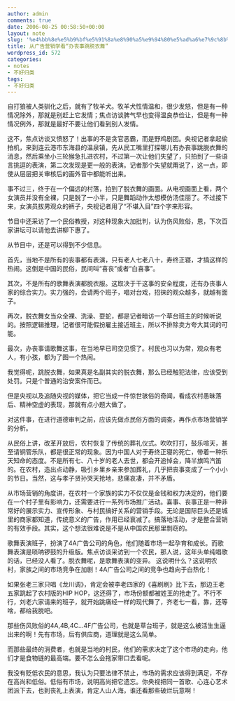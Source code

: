 ```yaml
---
author: admin
comments: true
date: 2006-08-25 00:58:50+00:00
layout: note
slug: '%e4%bb%8e%e5%b9%bf%e5%91%8a%e8%90%a5%e9%94%80%e5%ad%a6%e7%9c%8b%e2%80%9c%e5%8a%9e%e4%b8%a7%e4%ba%8b%e8%b7%b3%e8%84%b1%e8%a1%a3%e8%88%9e%e2%80%9d'
title: 从广告营销学看“办丧事跳脱衣舞”
wordpress_id: 572
categories:
- notes
- 不好归类
tags:
- 不好归类
---
```


自打狼被人类驯化之后，就有了牧羊犬。牧羊犬性情温和，很少发怒，但是有一种情况除外，那就是别赶上它发情；焦点访谈脾气早也变得温良恭俭让，但是有一种情况例外，那就是最好不要让他们看到别人发情。

这不，焦点访谈又愤怒了！出事的不是贪官恶霸，而是野鸡剧团。央视记者拿起偷拍机，来到连云港市东海县的温泉镇，先从民工嘴里打探哪儿有办丧事跳脱衣舞的消息，然后乘坐小三轮猴急扎进农村，不过第一次让他们失望了，只拍到了一些语言挑逗的表演，第二次发现是更一般的表演。记者那个失望就甭说了，这一点，即使从层层把关审核后的画外音中都能听出来。

事不过三，终于在一个偏远的村落，拍到了脱衣舞的画面。从电视画面上看，两个女演员并没有全裸，只是脱了一小半，只是舞蹈动作太想模仿汤佳丽了。不过接下来，女演员拔男观众的裤子，央视记者用了“不堪入目”四个字来形容。

节目中还采访了一个民俗教授，对这种现象大加批判，认为伤风败俗，恩，下次百家讲坛可以请他去讲柳下惠了。

从节目中，还是可以得到不少信息。

首先，当地不是所有的丧事都有表演，只有老人七老八十，寿终正寝，才搞这样的热闹。这倒是中国的民俗，民间叫“喜丧”或者“白喜事”。

其次，不是所有的歌舞表演都脱衣服。这取决于干这事的安全程度，还有办丧事人家的综合实力。实力强的，会请两个班子，唱对台戏，招徕的观众越多，就越有面子。

再次，脱衣舞女当众全裸、洗澡、耍蛇，都是记者暗访一个草台班主的时候听说的。按照逻辑推理，记者很可能假扮雇主接近班主，所以不排除卖方夸大其词的可能。

最次，办丧事请歌舞这事，在当地早已司空见惯了。村民也习以为常，观众有老人，有小孩，都为了图一个热闹。

我觉得呢，跳脱衣舞，如果真是名副其实的脱衣舞，那么已经触犯法律，应该受到处罚。只是个普通的治安案件而已。

但是央视以及追随央视的媒体，把它当成一件惊世骇俗的奇闻，看成农村愚昧落后、精神空虚的表现，那就有点小题大做了。

对这件事，在进行道德审判之前，应该先做点民俗方面的调查，再作点市场营销学的分析。

从民俗上讲，改革开放后，农村恢复了传统的葬礼仪式。吹吹打打，鼓乐喧天，甚至请铜管乐队，都是很正常的现象。因为中国人对于寿终正寝的死亡，带着一种乐天知命的态度。不是所有七、八十岁的老人去世，都会开追悼会，降半旗鸣汽笛的。在农村，造出点动静，吸引乡里乡亲来参加葬礼，几乎把丧事变成了一个小小的节日。当然，这与孝子贤孙哭天抢地，悲痛哀凄，并不矛盾。

从市场营销的角度讲，在农村一个家族的实力不仅仅是金钱和权力决定的，他们要在一个村子里有影响力，还需要进行一系列市场推广活动。喜事、丧事正是一种非常好的展示实力、宣传形象、与村民搞好关系的营销手段。无论是国际巨头还是城里的商家都知道，传统意义的广告，作用已经衰减了。搞落地活动，才是整合营销的有效手段。其实，这个想法很难说是不是从中国农民那里剽窃的。

歌舞表演班子，扮演了4A广告公司的角色，他们随着市场一起孕育和成长。而歌舞表演是唢呐锣鼓的升级版。焦点访谈采访到一个农民，那人说，这年头单纯唱歌的话，已经没人看了。脱衣舞呢，是歌舞表演的变异。
这说明什么？这说明农村，家族之间的市场竞争在加剧！4A广告公司之间的竞争也趋向于白热化！

如果张老三家只唱《龙川调》，肯定会被李老四家的《喜刷刷》比下去，那边王老五家跳起了农村版的HIP HOP，这还得了，市场份额都被姓王的抢走了。不行不行，刘老六家请来的班子，就开始跳痛经一样的现代舞了，齐老七一看，靠，还等啥，都给我脱吧。

那些伤风败俗的4A,4B,4C...4F广告公司，也就是草台班子，就是这么被活生生逼出来的啊！先有市场，后有供应商，道理就是这么简单。

而那些最终的消费者，也就是当地的村民，他们的需求决定了这个市场的走向，他们才是食物链的最高端。要不怎么会拖家带口去看呢。

我没有贬低农民的意思，我认为只要法律不禁止，市场的需求应该得到满足，不存在高尚和低俗。低俗有市场，说明高尚把它遗忘。你央视把同一首歌、心连心艺术团派下去，也到丧礼上表演，肯定人山人海，谁还看那些破烂玩意啊！





